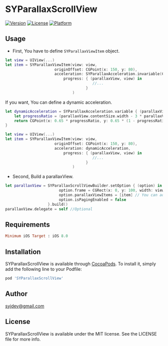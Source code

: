 # SYParallaxScrollView

[![Version](https://img.shields.io/cocoapods/v/SYParallaxScrollView.svg?style=flat)](http://cocoapods.org/pods/SYParallaxScrollView)
[![License](https://img.shields.io/cocoapods/l/SYParallaxScrollView.svg?style=flat)](http://cocoapods.org/pods/SYParallaxScrollView)
[![Platform](https://img.shields.io/cocoapods/p/SYParallaxScrollView.svg?style=flat)](http://cocoapods.org/pods/SYParallaxScrollView)

## Usage

- First, You have to define `SYParallaxViewItem` object.

```swift
let view = UIView(...)
let item = SYParallaxViewItem(view: view,
                      originOffset: CGPoint(x: 150, y: 80),
                      acceleration: SYParallaxAcceleration.invariable(CGPoint(x: 1, y: 1)),
                          progress: { (parallaxView, view) in
                                       //...
                                    }
                              )
```

If you want, You can define a dynamic acceleration.

```swift
let dynamicAcceleration = SYParallaxAcceleration.variable { (parallaxView, view) -> CGPoint in
	let progressRatio = (parallaxView.contentSize.width - 3 * parallaxView.contentOffset.x) / parallaxView.contentSize.width
	return CGPoint(x: 0.65 * progressRatio, y: 0.65 * (1 - progressRatio))
}

let view = UIView(...)
let item = SYParallaxViewItem(view: view,
                      originOffset: CGPoint(x: 150, y: 80),
                      acceleration: dynamicAcceleration,
                          progress: { (parallaxView, view) in
                                       //...
                                    }
                              )
```

- Second, Build a parallaxView.

```swift
let parallaxView = SYParallaxScrollViewBuilder.setOption { (option) in
                        option.frame = CGRect(x: 0, y: 100, width: view.frame.size.width, height: view.frame.size.height - 100)
                        option.parallaxViewItems = [item] // You can add more items.
                        option.isPagingEnabled = false
                   }.build()
parallaxView.delegate = self //Optional
```

## Requirements

```ruby
Minimum iOS Target : iOS 8.0
```

## Installation

SYParallaxScrollView is available through [CocoaPods](http://cocoapods.org). To install
it, simply add the following line to your Podfile:

```ruby
pod 'SYParallaxScrollView'
```

## Author

syjdev@gmail.com

## License

SYParallaxScrollView is available under the MIT license. See the LICENSE file for more info.
